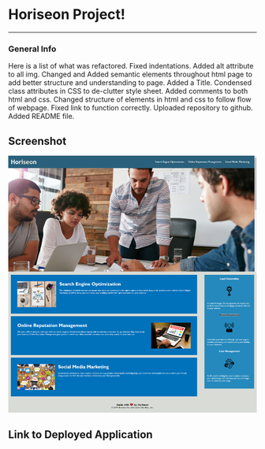 # Horiseon Project!

***

### General Info
Here is a list of what was refactored.
Fixed indentations. Added alt attribute to all img. Changed and Added semantic elements throughout html page to add better structure and understanding to page. Added a Title. Condensed class attributes in CSS to de-clutter style sheet. Added comments to both html and css. Changed structure of elements in html and css to follow flow of webpage. Fixed link to function correctly. Uploaded repository to github. Added README file.

## Screenshot

![alt text](Develop/assets/images/screencapture-file-C-Users-bn3l1-projects-horiseon-project-Develop-index-html-2022-06-15-14_31_34.png "horiseon screenshot")


## Link to Deployed Application




